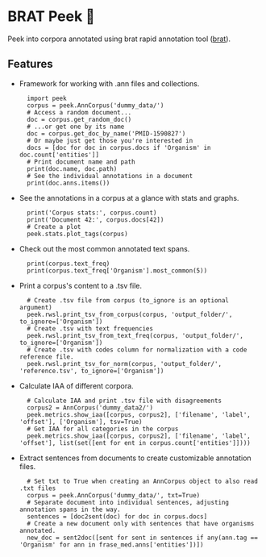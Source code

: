 # BRAT Peek 👀

Peek into corpora annotated using brat rapid annotation tool ([brat][brat]).

[brat]: http://brat.nlplab.org/index.html

## Features
* Framework for working with .ann files and collections.
        
        import peek
        corpus = peek.AnnCorpus('dummy_data/')
        # Access a random document...
        doc = corpus.get_random_doc()
        # ...or get one by its name
        doc = corpus.get_doc_by_name('PMID-1590827')
        # Or maybe just get those you're interested in
        docs = [doc for doc in corpus.docs if 'Organism' in doc.count['entities']]
        # Print document name and path
        print(doc.name, doc.path)
        # See the individual annotations in a document
        print(doc.anns.items())

* See the annotations in a corpus at a glance with stats and graphs.
    
        print('Corpus stats:', corpus.count)
        print('Document 42:', corpus.docs[42])
        # Create a plot
        peek.stats.plot_tags(corpus)
  
* Check out the most common annotated text spans.
  
        print(corpus.text_freq)
        print(corpus.text_freq['Organism'].most_common(5))

* Print a corpus's content to a .tsv file.
  
        # Create .tsv file from corpus (to_ignore is an optional argument)
        peek.rwsl.print_tsv_from_corpus(corpus, 'output_folder/', to_ignore=['Organism'])
        # Create .tsv with text frequencies
        peek.rwsl.print_tsv_from_text_freq(corpus, 'output_folder/', to_ignore=['Organism'])
        # Create .tsv with codes column for normalization with a code reference file.
        peek.rwsl.print_tsv_for_norm(corpus, 'output_folder/', 'reference.tsv', to_ignore=['Organism'])

* Calculate IAA of different corpora.
  
        # Calculate IAA and print .tsv file with disagreements
        corpus2 = AnnCorpus('dummy_data2/')
        peek.metrics.show_iaa([corpus, corpus2], ['filename', 'label', 'offset'], ['Organism'], tsv=True)
        # Get IAA for all categories in the corpus
        peek.metrics.show_iaa([corpus, corpus2], ['filename', 'label', 'offset'], list(set([ent for ent in corpus.count['entities']])))

* Extract sentences from documents to create customizable annotation files.
        
        # Set txt to True when creating an AnnCorpus object to also read .txt files
        corpus = peek.AnnCorpus('dummy_data/', txt=True)
        # Separate document into individual sentences, adjusting annotation spans in the way.
        sentences = [doc2sent(doc) for doc in corpus.docs]
        # Create a new document only with sentences that have organisms annotated.
        new_doc = sent2doc([sent for sent in sentences if any(ann.tag == 'Organism' for ann in frase_med.anns['entities'])])

    
